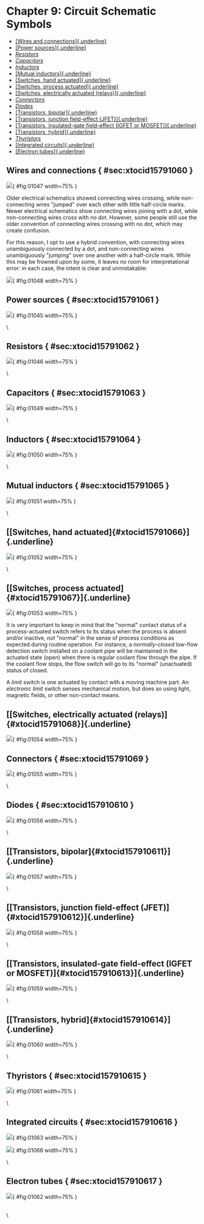 # Chapter 9: Circuit Schematic Symbols

- [[Wires and connections]{.underline}](#xtocid15791060)
- [[Power sources]{.underline}](#xtocid15791061)
- [_Resistors_](#xtocid15791062)
- [_Capacitors_](#xtocid15791063)
- [_Inductors_](#xtocid15791064)
- [[Mutual inductors]{.underline}](#xtocid15791065)
- [[Switches, hand actuated]{.underline}](#xtocid15791066)
- [[Switches, process actuated]{.underline}](#xtocid15791067)
- [[Switches, electrically actuated (relays)]{.underline}](#xtocid15791068)
- [_Connectors_](#xtocid15791069)
- [_Diodes_](#xtocid157910610)
- [[Transistors, bipolar]{.underline}](#xtocid157910611)
- [[Transistors, junction field-effect (JFET)]{.underline}](#xtocid157910612)
- [[Transistors, insulated-gate field-effect (IGFET or MOSFET)]{.underline}](#xtocid157910613)
- [[Transistors, hybrid]{.underline}](#xtocid157910614)
- [_Thyristors_](#xtocid157910615)
- [[Integrated circuits]{.underline}](#xtocid157910616)
- [[Electron tubes]{.underline}](#xtocid157910617)

## Wires and connections { #sec:xtocid15791060 }

![](media/01047.png){ #fig:01047 width=75% }

Older electrical schematics showed connecting wires crossing, while non-connecting wires \"jumped\" over each other with little half-circle marks. Newer electrical schematics show connecting wires joining with a dot, while non-connecting wires cross with no dot. However, some people still use the older convention of connecting wires crossing with no dot, which may create confusion.

For this reason, I opt to use a hybrid convention, with connecting wires unambiguously connected by a dot, and non-connecting wires unambiguously \"jumping\" over one another with a half-circle mark. While this may be frowned upon by some, it leaves no room for interpretational error: in each case, the intent is clear and unmistakable:

![](media/01048.png){ #fig:01048 width=75% }

## Power sources { #sec:xtocid15791061 }

![](media/01045.png){ #fig:01045 width=75% }

\

## Resistors { #sec:xtocid15791062 }

![](media/01046.png){ #fig:01046 width=75% }

\

## Capacitors { #sec:xtocid15791063 }

![](media/01049.png){ #fig:01049 width=75% }

\

## Inductors { #sec:xtocid15791064 }

![](media/01050.png){ #fig:01050 width=75% }

\

## Mutual inductors { #sec:xtocid15791065 }

![](media/01051.png){ #fig:01051 width=75% }

\

## [[Switches, hand actuated]{#xtocid15791066}]{.underline}

![](media/01052.png){ #fig:01052 width=75% }

\

## [[Switches, process actuated]{#xtocid15791067}]{.underline}

![](media/01053.png){ #fig:01053 width=75% }

It is very important to keep in mind that the \"normal\" contact status of a process-actuated switch refers to its status when the process is absent and/or inactive, _not_ \"normal\" in the sense of process conditions as expected during routine operation. For instance, a _normally-closed_ low-flow detection switch installed on a coolant pipe will be maintained in the actuated state (open) when there is regular coolant flow through the pipe. If the coolant flow stops, the flow switch will go to its \"normal\" (unactuated) status of closed.

A _limit_ switch is one actuated by contact with a moving machine part. An _electronic limit_ switch senses mechanical motion, but does so using light, magnetic fields, or other non-contact means.

## [[Switches, electrically actuated (relays)]{#xtocid15791068}]{.underline}

![](media/01054.png){ #fig:01054 width=75% }

## Connectors { #sec:xtocid15791069 }

![](media/01055.png){ #fig:01055 width=75% }

\

## Diodes { #sec:xtocid157910610 }

![](media/01056.png){ #fig:01056 width=75% }

\

## [[Transistors, bipolar]{#xtocid157910611}]{.underline}

![](media/01057.png){ #fig:01057 width=75% }

\

## [[Transistors, junction field-effect (JFET)]{#xtocid157910612}]{.underline}

![](media/01058.png){ #fig:01058 width=75% }

\

## [[Transistors, insulated-gate field-effect (IGFET or MOSFET)]{#xtocid157910613}]{.underline}

![](media/01059.png){ #fig:01059 width=75% }

\

## [[Transistors, hybrid]{#xtocid157910614}]{.underline}

![](media/01060.png){ #fig:01060 width=75% }

\

## Thyristors { #sec:xtocid157910615 }

![](media/01061.png){ #fig:01061 width=75% }

\

## Integrated circuits { #sec:xtocid157910616 }

![](media/01063.png){ #fig:01063 width=75% }

![](media/01066.png){ #fig:01066 width=75% }

\

## Electron tubes { #sec:xtocid157910617 }

![](media/01062.png){ #fig:01062 width=75% }

\
\
